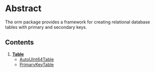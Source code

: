 # Abstract

The orm package provides a framework for creating relational database tables with primary and secondary keys.

## Contents

1. **[Table](01_table.md)**
   - [AutoUInt64Table](01_table.md#autouint64table)
   - [PrimaryKeyTable](01_table.md#primarykeytable)
